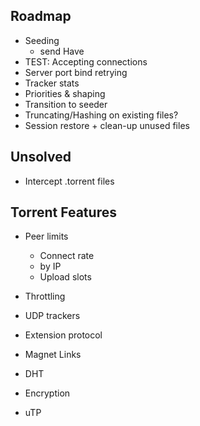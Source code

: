 ## Roadmap

* Seeding
  * send Have
* TEST: Accepting connections
* Server port bind retrying
* Tracker stats
* Priorities & shaping
* Transition to seeder
* Truncating/Hashing on existing files?
* Session restore + clean-up unused files

## Unsolved

* Intercept .torrent files

## Torrent Features

* Peer limits
  * Connect rate
  * by IP
  * Upload slots
* Throttling
* UDP trackers
* Extension protocol

* Magnet Links
* DHT
* Encryption
* uTP
